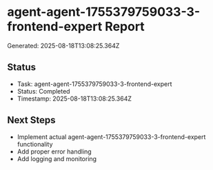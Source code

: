 # agent-agent-1755379759033-3-frontend-expert Report

Generated: 2025-08-18T13:08:25.364Z

## Status
- Task: agent-agent-1755379759033-3-frontend-expert
- Status: Completed
- Timestamp: 2025-08-18T13:08:25.364Z

## Next Steps
- Implement actual agent-agent-1755379759033-3-frontend-expert functionality
- Add proper error handling
- Add logging and monitoring
